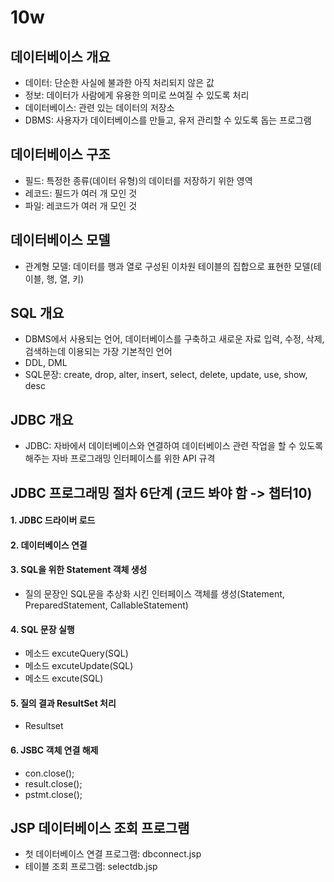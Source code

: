 # 10w
## 데이터베이스 개요
- 데이터: 단순한 사실에 불과한 아직 처리되지 않은 값
- 정보: 데이터가 사람에게 유용한 의미로 쓰여질 수 있도록 처리
- 데이터베이스: 관련 있는 데이터의 저장소
- DBMS: 사용자가 데이터베이스를 만들고, 유저 관리할 수 있도록 돕는 프로그램

## 데이터베이스 구조
- 필드: 특정한 종류(데이터 유형)의 데이터를 저장하기 위한 영역
- 레코드: 필드가 여러 개 모인 것
- 파일: 레코드가 여러 개 모인 것

## 데이터베이스 모델
- 관계형 모델: 데이터를 행과 열로 구성된 이차원 테이블의 집합으로 표현한 모델(테이블, 행, 열, 키)

## SQL 개요
- DBMS에서 사용되는 언어, 데이터베이스를 구축하고 새로운 자료 입력, 수정, 삭제, 검색하는데 이용되는 가장 기본적인 언어
- DDL, DML
- SQL문장: create, drop, alter, insert, select, delete, update, use, show, desc

## JDBC 개요
- JDBC: 자바에서 데이터베이스와 연결하여 데이터베이스 관련 작업을 할 수 있도록 해주는 자바 프로그래밍 인터페이스를 위한 API 규격

## JDBC 프로그래밍 절차 6단계 (코드 봐야 함 -> 챕터10)
#### 1. JDBC 드라이버 로드
#### 2. 데이터베이스 연결
#### 3. SQL을 위한 Statement 객체 생성
- 질의 문장인 SQL문을 추상화 시킨 인터페이스 객체를 생성(Statement, PreparedStatement, CallableStatement)
#### 4. SQL 문장 실행
- 메소드 excuteQuery(SQL)
- 메소드 excuteUpdate(SQL)
- 메소드 excute(SQL)
#### 5. 질의 결과 ResultSet 처리
- Resultset
#### 6. JSBC 객체 연결 해제
- con.close();
- result.close();
- pstmt.close();

## JSP 데이터베이스 조회 프로그램
- 첫 데이터베이스 연결 프로그램: dbconnect.jsp
- 테이블 조회 프로그램: selectdb.jsp
